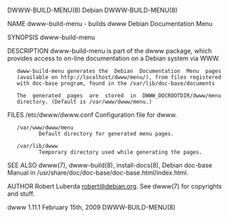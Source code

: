DWWW-BUILD-MENU(8)               Debian               DWWW-BUILD-MENU(8)

NAME
       dwww-build-menu - builds dwww Debian Documentation Menu

SYNOPSIS
       dwww-build-menu

DESCRIPTION
       dwww-build-menu  is  part  of  the  dwww  package, which provides
       access to on-line documentation on a Debian system via WWW.

       dwww-build-menu generates the  Debian  Documentation  Menu  pages
       (available on http://localhost/dwww/menu/), from files registered
       with doc-base program, found in the /var/lib/doc-base/documents

       The  generated  pages  are  stored  in  DWWW_DOCROOTDIR/dwww/menu
       directory. (Default is /var/www/dwww/menu.)

FILES
       /etc/dwww/dwww.conf
              Configuration file for dwww.

       /var/www/dwww/menu
              Default directory for generated menu pages.

       /var/lib/dwww
              Temporary directory used while generating the pages.

SEE ALSO
       dwww(7),  dwww-build(8),  install-docs(8), Debian doc-base Manual
       in /usr/share/doc/doc-base/doc-base.html/index.html.

AUTHOR
       Robert Luberda <robert@debian.org>.  See dwww(7)  for  copyrights
       and stuff.

dwww 1.11.1                February 15th, 2009        DWWW-BUILD-MENU(8)
